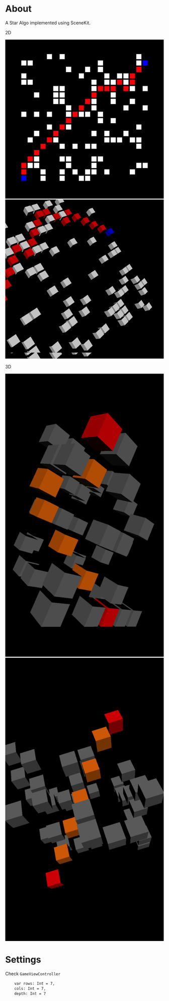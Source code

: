 # About

A Star Algo implemented using SceneKit.

2D

![Screenshot](screenshots/screenshot.png)
![Screenshot 2](screenshots/screenshot_2.png)

3D

![Screenshot_3](screenshots/screenshot_3.png)
![Screenshot_4](screenshots/screenshot_4.png)



# Settings

Check `GameViewController` 

```
    var rows: Int = 7,
	cols: Int = 7,
	depth: Int = 7
```


